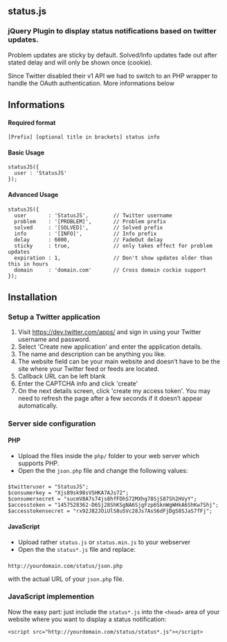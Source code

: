 ## status.js

### jQuery Plugin to display status notifications based on twitter updates. 

Problem updates are sticky by default. Solved/Info updates fade out after stated delay and will only be shown once (cookie).

Since Twitter disabled their v1 API we had to switch to an PHP wrapper to handle the OAuth authentication. More informations below

## Informations

#### Required format

    [Prefix] [optional title in brackets] status info

#### Basic Usage

    statusJS({
      user : 'StatusJS'
    });

#### Advanced Usage

    statusJS({
      user       : 'StatusJS',        // Twitter username
      problem    : '[PROBLEM]',       // Problem prefix
      solved     : '[SOLVED]',        // Solved prefix
      info       : '[INFO]',          // Info prefix
      delay      : 6000,              // FadeOut delay
      sticky     : true,              // only takes effect for problem updates
      expiration : 1,                 // Don't show updates older than this in hours
      domain     : 'domain.com'       // Cross domain cockie support
    });

## Installation


### Setup a Twitter application

1. Visit https://dev.twitter.com/apps/ and sign in using your Twitter username and password.  
1. Select 'Create new application' and enter the application details.  
  1. The name and description can be anything you like.  
  1. The website field can be your main website and doesn’t have to be the site where your Twitter feed or feeds are located.  
  1. Callback URL can be left blank
1. Enter the CAPTCHA info and click 'create'
1. On the next details screen, click 'create my access token'. You may need to refresh the page after a few seconds if it doesn’t appear automatically.

### Server side configuration

#### PHP

* Upload the files inside the `php/` folder to your web server which supports PHP.
* Open the the `json.php` file and change the following values: 

### 

    $twitteruser = "StatusJS";
    $consumerkey = "Xjs89sk98sVSHKA7AJs72";
    $consumersecret = "sucmV8A7s74js8hfFDhS72MXhg78SjS87Sh2HVyY";
    $accesstoken = "1457528362-D6Sj28ShKSgNA6SjgFzp6SknWgWHkA6ShKw7Shj";
    $accesstokensecret = "rx92J82JOiUlS8uSVc28Js7AsS6dFjDgS8SJaS7fFj";

#### JavaScript

* Upload rather `status.js` or `status.min.js` to your webserver
* Open the the `status*.js` file and replace:  
  
### 

    http://yourdomain.com/status/json.php

with the actual URL of your `json.php` file.

### JavaScript implemention

Now the easy part: just include the `status*.js` into the `<head>` area of your website where you want to display a status notification:

    <script src="http://yourdomain.com/status/status*.js"></script>
